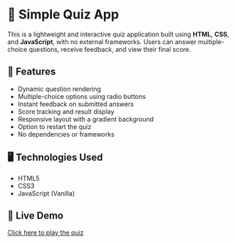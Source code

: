 # 🧠 Simple Quiz App

This is a lightweight and interactive quiz application built using **HTML**, **CSS**, and **JavaScript**, with no external frameworks. Users can answer multiple-choice questions, receive feedback, and view their final score.

## 🎯 Features

- Dynamic question rendering
- Multiple-choice options using radio buttons
- Instant feedback on submitted answers
- Score tracking and result display
- Responsive layout with a gradient background
- Option to restart the quiz
- No dependencies or frameworks

## 🖥️ Technologies Used

- HTML5
- CSS3
- JavaScript (Vanilla)

## 🧪 Live Demo

[Click here to play the quiz](https://your-username.github.io/quiz-app/)

